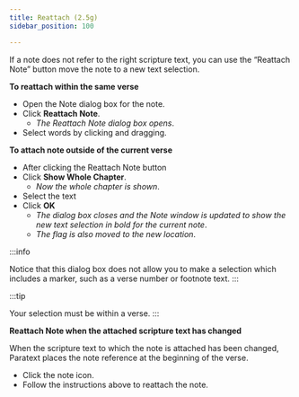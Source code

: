 ```yaml
---
title: Reattach (2.5g)
sidebar_position: 100

---
```






If a note does not refer to the right scripture text, you can use the “Reattach Note” button move the note to a new text selection.


**To reattach within the same verse**

- Open the Note dialog box for the note.
- Click **Reattach Note**.
	- _The Reattach Note dialog box opens_.
- Select words by clicking and dragging.

**To attach note outside of the current verse**

- After clicking the Reattach Note button
- Click **Show Whole Chapter**.
	- _Now the whole chapter is shown_.
- Select the text
- Click **OK**
	- _The dialog box closes and the Note window is updated to show the new text selection in bold for the current note_.
	- _The flag is also moved to the new location_.

:::info


Notice that this dialog box does not allow you to make a selection which includes a marker, such as a verse number or footnote text. :::


:::tip


Your selection must be within a verse. :::


**Reattach Note when the attached scripture text has changed**


When the scripture text to which the note is attached has been changed, Paratext places the note reference at the beginning of the verse.

- Click the note icon.
- Follow the instructions above to reattach the note.
